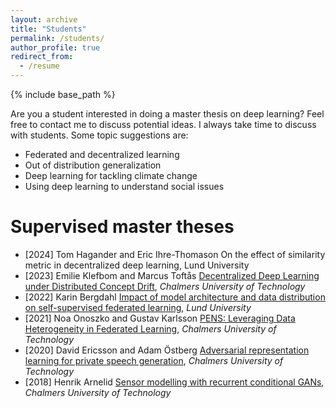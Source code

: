 ```yaml
---
layout: archive
title: "Students"
permalink: /students/
author_profile: true
redirect_from:
  - /resume
---
```


{% include base_path %}

Are you a student interested in doing a master thesis on deep learning? Feel free to contact me to discuss potential ideas. I always take time to discuss with students. Some topic suggestions are:

* Federated and decentralized learning
* Out of distribution generalization
* Deep learning for tackling climate change
* Using deep learning to understand social issues

Supervised master theses
======
- [2024] Tom Hagander and Eric Ihre-Thomason On the effect of similarity metric in decentralized deep learning, Lund University
- [2023] Emilie Klefbom and Marcus Toftås [Decentralized Deep Learning under Distributed Concept Drift](https://odr.chalmers.se/server/api/core/bitstreams/995d185c-f769-4ec7-994d-3d09d4f5bf5c/content), *Chalmers University of Technology*
- [2022] Karin Bergdahl [Impact of model architecture and data distribution on self-supervised federated learning](https://lup.lub.lu.se/luur/download?func=downloadFile&recordOId=9097019&fileOId=9097020), *Lund University*
- [2021] Noa Onoszko and Gustav Karlsson [PENS: Leveraging Data Heterogeneity in Federated Learning](https://odr.chalmers.se/bitstream/20.500.12380/302702/1/Master_thesis_Noa_Onozsko_och_Gustav%20Karlsson.pdf), *Chalmers University of Technology*
- [2020] David Ericsson and Adam Östberg [Adversarial representation learning for private speech generation](https://odr.chalmers.se/server/api/core/bitstreams/5850e83e-1e1a-4c62-ba29-96896364532c/content), *Chalmers University of Technology*
- [2018] Henrik Arnelid [Sensor modelling with recurrent conditional GANs](https://odr.chalmers.se/bitstream/20.500.12380/256175/1/256175.pdf), *Chalmers University of Technology*
